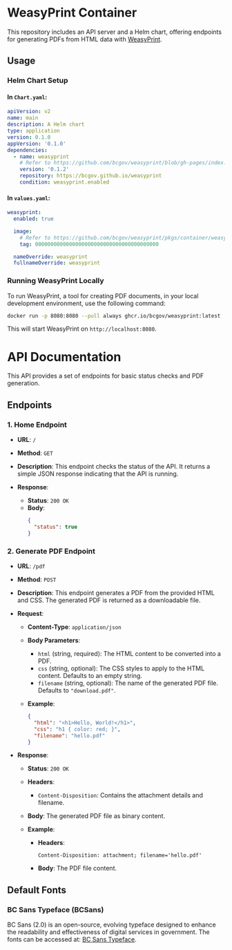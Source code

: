 # WeasyPrint Container

This repository includes an API server and a Helm chart, offering endpoints for generating PDFs from HTML data with [WeasyPrint](https://github.com/Kozea/WeasyPrint).

## Usage

### Helm Chart Setup

#### In `Chart.yaml`:

```yaml
apiVersion: v2
name: main
description: A Helm chart
type: application
version: 0.1.0
appVersion: '0.1.0'
dependencies:
  - name: weasyprint
    # Refer to https://github.com/bcgov/weasyprint/blob/gh-pages/index.yaml for available versions
    version: '0.1.2'
    repository: https://bcgov.github.io/weasyprint
    condition: weasyprint.enabled
```

#### In `values.yaml`:

```yaml
weasyprint:
  enabled: true

  image:
    # Refer to https://github.com/bcgov/weasyprint/pkgs/container/weasyprint for available tags
    tag: 0000000000000000000000000000000000000000

  nameOverride: weasyprint
  fullnameOverride: weasyprint
```

### Running WeasyPrint Locally

To run WeasyPrint, a tool for creating PDF documents, in your local development environment, use the following command:

```sh
docker run -p 8080:8080 --pull always ghcr.io/bcgov/weasyprint:latest
```

This will start WeasyPrint on `http://localhost:8080`.

# API Documentation

This API provides a set of endpoints for basic status checks and PDF generation.

## Endpoints

### 1. Home Endpoint

- **URL**: `/`
- **Method**: `GET`
- **Description**: This endpoint checks the status of the API. It returns a simple JSON response indicating that the API is running.

- **Response**:
  - **Status**: `200 OK`
  - **Body**:
    ```json
    {
      "status": true
    }
    ```

### 2. Generate PDF Endpoint

- **URL**: `/pdf`
- **Method**: `POST`
- **Description**: This endpoint generates a PDF from the provided HTML and CSS. The generated PDF is returned as a downloadable file.

- **Request**:

  - **Content-Type**: `application/json`
  - **Body Parameters**:

    - `html` (string, required): The HTML content to be converted into a PDF.
    - `css` (string, optional): The CSS styles to apply to the HTML content. Defaults to an empty string.
    - `filename` (string, optional): The name of the generated PDF file. Defaults to `"download.pdf"`.

  - **Example**:
    ```json
    {
      "html": "<h1>Hello, World!</h1>",
      "css": "h1 { color: red; }",
      "filename": "hello.pdf"
    }
    ```

- **Response**:

  - **Status**: `200 OK`
  - **Headers**:
    - `Content-Disposition`: Contains the attachment details and filename.
  - **Body**: The generated PDF file as binary content.

  - **Example**:
    - **Headers**:
      ```
      Content-Disposition: attachment; filename='hello.pdf'
      ```
    - **Body**: The PDF file content.

## Default Fonts

### BC Sans Typeface (BCSans)

BC Sans (2.0) is an open-source, evolving typeface designed to enhance the readability and effectiveness of digital services in government. The fonts can be accessed at: [BC Sans Typeface](https://www2.gov.bc.ca/gov/content/governments/services-for-government/policies-procedures/bc-visual-identity/bc-sans).

